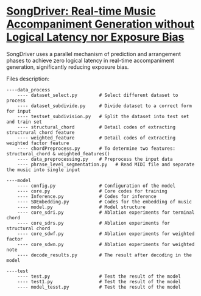 
# [SongDriver: Real-time Music Accompaniment Generation without Logical Latency nor Exposure Bias](https://dl.acm.org/doi/10.1145/3503161.3548368)
SongDriver uses a parallel mechanism of prediction and arrangement phases to achieve zero logical latency in real-time accompaniment generation, significantly reducing exposure bias.

Files description:

    ----data_process
        ---- dataset_select.py        # Select different dataset to process 
        ---- dataset_subdivide.py     # Divide dataset to a correct form for input
        ---- testset_subdivision.py   # Split the dataset into test set and train set
        ---- structural_chord         # Detail codes of extracting structrural chord feature
        ---- weighted_feature         # Detail codes of extracting weighted factor feature
        ---- chordPreprocess.py       # To determine two features: structural_chord & weighted_features()
        ---- data_preprocessing.py    # Preprocess the input data
        ---- phrase_level_segmentation.py   # Read MIDI file and separate the music into single input
    
    ----model
        ---- config.py                # Configuration of the model
        ---- core.py                  # Core codes for training
        ---- Inference.py             # Codes for inference
        ---- SDEmbedding.py           # Codes for the embedding of music
        ---- model.py                 # Model structure
        ---- core_sdri.py             # Ablation experiments for terminal chord  
        ---- core_sdrs.py             # Ablation experiments for structural chord
        ---- core_sdwf.py             # Ablation experiments for weighted factor
        ---- core_sdwn.py             # Ablation experiments for weighted note 
        ---- decode_results.py        # The result after decoding in the model
        
    ----test
        ---- test.py                  # Test the result of the model
        ---- test1.py                 # Test the result of the model
        ---- model_tesst.py           # Test the result of the model
    
